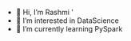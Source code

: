 - 👋 Hi, I’m Rashmi '
- 👀 I’m interested in DataScience
- 🌱 I’m currently learning PySpark


<!---
RashmiGit21/RashmiGit21 is a ✨ special ✨ repository because its `README.md` (this file) appears on your GitHub profile.
You can click the Preview link to take a look at your changes.
--->
